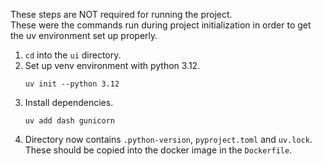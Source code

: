 These steps are NOT required for running the project.  
These were the commands run during project initialization in order to get the
uv environment set up properly.

1. `cd` into the `ui` directory.
1. Set up venv environment with python 3.12.
    ```
    uv init --python 3.12
    ```
1. Install dependencies.
    ```
    uv add dash gunicorn
    ```
1. Directory now contains `.python-version`, `pyproject.toml` and `uv.lock`.
   These should be copied into the docker image in the `Dockerfile`.
   